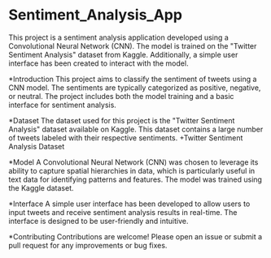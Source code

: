 # Sentiment_Analysis_App
This project is a sentiment analysis application developed using a Convolutional Neural Network (CNN). The model is trained on the "Twitter Sentiment Analysis" dataset from Kaggle. Additionally, a simple user interface has been created to interact with the model.

*Introduction
This project aims to classify the sentiment of tweets using a CNN model. The sentiments are typically categorized as positive, negative, or neutral. The project includes both the model training and a basic interface for sentiment analysis.

*Dataset
The dataset used for this project is the "Twitter Sentiment Analysis" dataset available on Kaggle. This dataset contains a large number of tweets labeled with their respective sentiments.
+Twitter Sentiment Analysis Dataset

*Model 
A Convolutional Neural Network (CNN) was chosen to leverage its ability to capture spatial hierarchies in data, which is particularly useful in text data for identifying patterns and features. The model was trained using the Kaggle dataset.

*Interface
A simple user interface has been developed to allow users to input tweets and receive sentiment analysis results in real-time. The interface is designed to be user-friendly and intuitive.

*Contributing
Contributions are welcome! Please open an issue or submit a pull request for any improvements or bug fixes.
